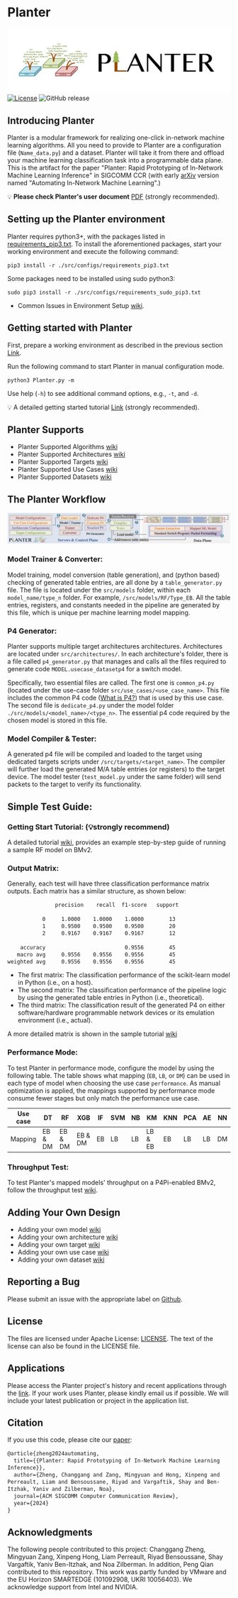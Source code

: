 # Planter
![Planter Logo](src/images/logo.png)
[![License](https://img.shields.io/badge/License-Apache%202.0-blue.svg)](https://opensource.org/licenses/Apache-2.0)
![GitHub release](https://img.shields.io/badge/release%20tag-v0.1.0-orange)

## Introducing Planter
Planter is a modular framework for realizing one-click in-network machine learning algorithms. All you need to provide to Planter are a configuration file (```Name_data.py```) and a dataset. Planter will take it from there and offload your machine learning classification task into a programmable data plane. This is the artifact for the paper "Planter: Rapid Prototyping of In-Network Machine Learning Inference" in SIGCOMM CCR (with early [arXiv](https://arxiv.org/pdf/2205.08824.pdf) version named "Automating In-Network Machine Learning".) 

💡 **Please check Planter's user document** [PDF](./Docs/Planter_User_Document_v0.1.0.pdf) (strongly recommended). 

## Setting up the Planter environment <span id = "environment"></span>

Planter requires python3+, with the packages listed in [requirements_pip3.txt](./src/configs/requirements_pip3.txt). To install the aforementioned packages, start your working environment and execute the following command:

```
pip3 install -r ./src/configs/requirements_pip3.txt
``` 
Some packages need to be installed using sudo python3:

```
sudo pip3 install -r ./src/configs/requirements_sudo_pip3.txt
``` 
- Common Issues in Environment Setup [wiki](./src/help/Common_Issues/Envronment_Issues.md).

## Getting started with Planter

First, prepare a working environment as described in the previous section [Link](#environment). 

Run the following command to start Planter in manual configuration mode. 

```
python3 Planter.py -m
``` 

Use help (```-h```) to see additional command options, e.g., ```-t```, and ```-d```. 

💡 A detailed getting started tutorial [Link](./src/help/Sample_Tutorial/Planter_Tutorial.md) (strongly recommended). 


## Planter Supports

- Planter Supported Algorithms [wiki](./src/help/Planter_Supports/Planter_Supported_Algorithms.md)
- Planter Supported Architectures [wiki](./src/help/Planter_Supports/Planter_Supported_Architectures.md)
- Planter Supported Targets [wiki](./src/help/Planter_Supports/Planter_Supported_Targets.md)
- Planter Supported Use Cases [wiki](./src/help/Planter_Supports/Planter_Supported_Use_Cases.md)
- Planter Supported Datasets [wiki](./src/help/Planter_Supports/Planter_Supported_Datasets.md)

## The Planter Workflow
![Planter Framework](src/images/framework.png)
### Model Trainer & Converter:

Model training, model conversion (table generation), and (python based) checking of generated table entries, are all done by a ```table_generator.py``` file. The file is located under the ```src/models``` folder, within each ```model_name/type_n``` folder. For example, ```/src/models/RF/Type_EB```. All the table entries, registers, and constants needed in the pipeline are generated by this file, which is unique per machine learning model mapping.

### P4 Generator:
Planter supports multiple target architectures architectures. Architectures are located under ```src/architectures/```. In each architecture's folder, there is a file called ```p4_generator.py```  that manages and calls all the files required to generate code ```MODEL.usecase_datasetp4``` for a switch model.

Specifically, two essential files are called. The first one is ```common_p4.py``` (located under the use-case folder ```src/use_cases/<use_case_name>```. 
This file includes the common P4 code ([What is P4?](https://p4.org/)) that is used by this use case. 
The second file is ```dedicate_p4.py``` under the model folder ```./src/models/<model_name>/<type_n>```. 
The essential p4 code required by the chosen model is stored in this file.

### Model Compiler & Tester:
A generated p4 file will be compiled and loaded to the target using dedicated targets scripts under ```/src/targets/<target_name>```. The compiler will further load the generated M/A table entries (or registers) to the target device. The model tester (```test_model.py``` under the same folder) will send packets to the target to verify its functionality.



## Simple Test Guide:
### Getting Start Tutorial: (💡strongly recommend) 
A detailed tutorial [wiki](./src/help/Sample_Tutorial/Planter_Tutorial.md), provides an example step-by-step guide of running a sample RF model on BMv2.
### Output Matrix: 
Generally, each test will have three classification performance matrix outputs. Each matrix has a similar structure, as shown below:
```  
               precision    recall  f1-score   support
 
           0     1.0000    1.0000    1.0000        13
           1     0.9500    0.9500    0.9500        20
           2     0.9167    0.9167    0.9167        12

    accuracy                         0.9556        45
   macro avg     0.9556    0.9556    0.9556        45
weighted avg     0.9556    0.9556    0.9556        45
```
- The first matrix: The classification performance of the scikit-learn model in Python (i.e., on a host).
- The second matrix: The classification performance of the pipeline logic by using the generated table entries in Python (i.e., theoretical).
- The third matrix: The classification result of the generated P4 on either software/hardware programmable network devices or its emulation environment (i.e., actual).

A more detailed matrix is shown in the sample tutorial [wiki](./src/help/Sample_Tutorial/Planter_Tutorial.md)
### Performance Mode: 
To test Planter in performance mode, configure the model by using the following table. The table shows what mapping (```EB```, ```LB```, or ```DM```) can be used in each type of model when choosing the use case ```performance```. As manual optimization is applied, the mappings supported by performance mode consume fewer stages but only match the performance use case. 

| Use case  | DT      | RF      | XGB     | IF | SVM | NB    | KM      | KNN | PCA | AE   | NN  |
|-----------|---------|---------|---------|----|-----|-------|---------|-----|-----|------|-----|
| Mapping   | EB & DM | EB & DM | EB & DM | EB | LB  | LB    | LB & EB | EB  | LB  | LB   | DM  |
### Throughput Test: 
To test Planter's mapped models' throughput on a P4Pi-enabled BMv2, follow the throughput test [wiki](./src/help/Throughput_Test/Planter_throughput_test_P4Pi-BMv2.md).

## Adding Your Own Design
- Adding your own model [wiki](./src/help/Adding_Your_Own_Design/Adding_model.md)
- Adding your own architecture [wiki](./src/help/Adding_Your_Own_Design/Adding_architecture.md)
- Adding your own target [wiki](./src/help/Adding_Your_Own_Design/Adding_target.md)
- Adding your own use case [wiki](./src/help/Adding_Your_Own_Design/Adding_use_case.md)
- Adding your own dataset [wiki](./src/help/Adding_Your_Own_Design/Adding_dataset.md)


## Reporting a Bug
Please submit an issue with the appropriate label on [Github](../../issues).

## License

The files are licensed under Apache License: [LICENSE](./LICENSE). The text of the license can also be found in the LICENSE file.

## Applications
Please access the Planter project's history and recent applications through the [link](./Docs/Projects.md). If your work uses Planter, please kindly email us if possible. We will include your latest publication or project in the application list.

## Citation
If you use this code, please cite our [paper](https://eng.ox.ac.uk/media/zetja3ek/zheng24planter.pdf):

```
@article{zheng2024automating,
  title={{Planter: Rapid Prototyping of In-Network Machine Learning Inference}},
  author={Zheng, Changgang and Zang, Mingyuan and Hong, Xinpeng and Perreault, Liam and Bensoussane, Riyad and Vargaftik, Shay and Ben-Itzhak, Yaniv and Zilberman, Noa},
  journal={ACM SIGCOMM Computer Communication Review},
  year={2024}
}
```


## Acknowledgments

The following people contributed to this project: Changgang Zheng, Mingyuan Zang, Xinpeng Hong, Liam Perreault, Riyad Bensoussane, Shay Vargaftik, Yaniv Ben-Itzhak, and Noa Zilberman. In addition, Peng Qian contributed to this repository. This work was partly funded by VMware and the EU Horizon SMARTEDGE (101092908, UKRI 10056403). We acknowledge support from Intel and NVIDIA. 
